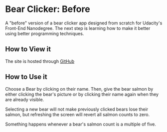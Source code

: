 # Bear Clicker: Before

A "before" version of a bear clicker app designed from scratch for Udacity's Front-End Nanodegree. The next step is learning how to make it better using better programming techniques.

## How to View it

The site is hosted through [GitHub](https://angelaroth.github.io/bear-clicker/)

## How to Use it

Choose a Bear by clicking on their name. Then, give the bear salmon by either clicking the bear's picture or by clicking their name again when they are already visible.

Selecting a new bear will not make previously clicked bears lose their salmon, but refreshing the screen will revert all salmon counts to zero.

Something happens whenever a bear's salmon count is a multiple of five.
